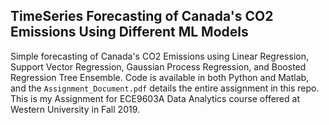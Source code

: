 ## TimeSeries Forecasting of Canada's CO2 Emissions Using Different ML Models

Simple forecasting of Canada's CO2 Emissions using Linear Regression, Support Vector Regression, Gaussian Process Regression, and Boosted Regression Tree Ensemble. Code is available in both Python and Matlab, and the `Assignment_Document.pdf` details the entire assignment in this repo. This is my Assignment for ECE9603A Data Analytics course offered at Western University in Fall 2019.